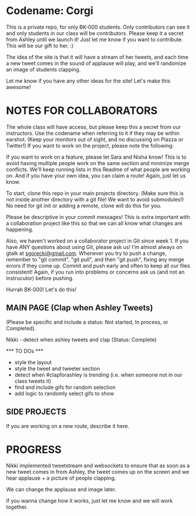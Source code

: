 Codename: Corgi
=================================
This is a private repo, for only BK-000 students. Only contributors can see it and only students in our class will be contributors. Please keep it a secret from Ashley until we launch it! Just let me know if you want to contribute. This will be our gift to her. :)

The idea of the site is that it will have a stream of her tweets, and each time a new tweet comes in the sound of applause will play, and we'll randomize an image of students clapping.

Let me know if you have any other ideas for the site! Let's make this awesome!

NOTES FOR COLLABORATORS
=======================
The whole class will have access, but please keep this a secret from our instructors. Use the codename when referring to it if they may be within earshot. (Keep your monitors out of sight, and no discussing on Piazza or Twitter!) If you want to work on the project, please note the following:

If you want to work on a feature, please let Sara and Nisha know! This is to avoid having multiple people work on the same section and minimize merge conflicts. We'll keep running lists in this Readme of what people are working on. And if you have your own idea, you can claim a route! Again, just let us know.

To start, clone this repo in your main projects directory. (Make sure this is not inside another directory with a git file! We want to avoid submodules!) No need for git init or adding a remote, clone will do this for you.

Please be descriptive in your commit messages! This is extra important with a collaboration project like this so that we can all know what changes are happening.

Also, we haven't worked on a collaborator project in Git since week 1. If you have ANY questions about using Git, please ask us! I'm almost always on gtalk at sgorecki@gmail.com. Whenever you try to push a change, remember to "git commit", "git pull", and then "git push", fixing any merge errors if they come up. Commit and push early and often to keep all our files consistent! Again, if you run into problems or concerns ask us (and not an instrucutor) before pushing.

Hurrah BK-000! Let's do this!

MAIN PAGE (Clap when Ashley Tweets)
----------------
(Please be specific and include a status: Not started, In process, or Completed). <br/>

Nikki - detect when ashley tweets and clap (Status: Complete) <br/>

*** TO DOs ***
- style the layout
- style the tweet and tweeter section
- detect when #clapforashley is trending (i.e. when someone not in our class tweets it)
- find and include gifs for random selection
- add logic to randomly select gifs to show 


SIDE PROJECTS
-----------------
If you are working on a new route, describe it here.


PROGRESS
=======================
Nikki implemented tweetstream and websockets to ensure that as soon as a new tweet comes in from Ashley, the tweet comes up on the screen and we hear applause + a picture of people clapping.

We can change the applause and image later.

If you wanna change how it works, just let me know and we will work together.